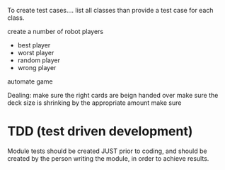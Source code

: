 To create test cases.... 
list all classes than provide a test case for each class.

create a number of robot players
  - best player
  - worst player
  - random player
  - wrong player

automate game

Dealing: 
  make sure the right cards are beign handed over
  make sure the deck size is shrinking by the appropriate amount
  make sure 


# TDD (test driven development) 

Module tests should be created JUST prior to coding, and should be created by the person writing the module, in order to achieve results. 


